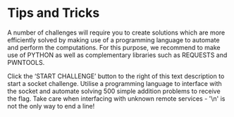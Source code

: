 Tips and Tricks
======		

A number of challenges will require you to create solutions which are more efficiently solved by making use of a programming language to automate and perform the computations. For this purpose, we recommend to make use of PYTHON as well as complementary libraries such as REQUESTS and PWNTOOLS.

Click the ‘START CHALLENGE’ button to the right of this text description to start a socket challenge. Utilise a programming language to interface with the socket and automate solving 500 simple addition problems to receive the flag. Take care when interfacing with unknown remote services - '\n' is not the only way to end a line!